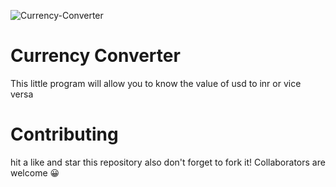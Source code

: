 ![Currency-Converter](https://socialify.git.ci/TarunavBA/Currency-converter/image?description=1&font=Source%20Code%20Pro&forks=1&issues=1&language=1&owner=1&pattern=Floating%20Cogs&pulls=1&stargazers=1&theme=Dark)

# Currency Converter

This little program will allow you to know the value of usd to inr or vice versa

# Contributing

hit a like and star this repository also don't forget to fork it! Collaborators are welcome 😀

